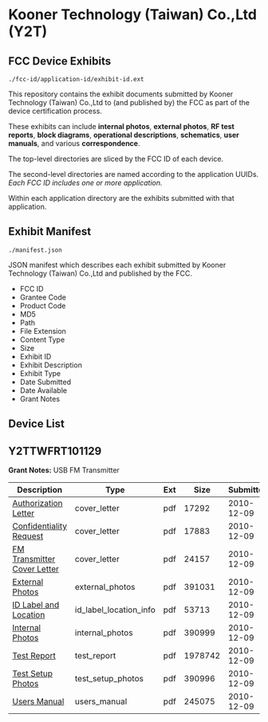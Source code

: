 # Kooner Technology (Taiwan) Co.,Ltd (Y2T)
## FCC Device Exhibits

```
./fcc-id/application-id/exhibit-id.ext
```

This repository contains the exhibit documents submitted by Kooner Technology (Taiwan) Co.,Ltd to (and published by) the FCC as part of the device certification process.

These exhibits can include **internal photos**, **external photos**, **RF test reports**, **block diagrams**, **operational descriptions**, **schematics**, **user manuals**, and various **correspondence**.

The top-level directories are sliced by the FCC ID of each device.

The second-level directories are named according to the application UUIDs. *Each FCC ID includes one or more application.*

Within each application directory are the exhibits submitted with that application. 

## Exhibit Manifest

```
./manifest.json
```

JSON manifest which describes each exhibit submitted by Kooner Technology (Taiwan) Co.,Ltd and published by the FCC.

- FCC ID
- Grantee Code
- Product Code
- MD5
- Path
- File Extension
- Content Type
- Size
- Exhibit ID
- Exhibit Description
- Exhibit Type
- Date Submitted
- Date Available
- Grant Notes

## Device List
## Y2TTWFRT101129
**Grant Notes:** USB FM Transmitter

| Description | Type | Ext | Size | Submitted | Available |
| ----------- | ---- | --- | ---- | --------- | --------- |
| [Authorization Letter](Y2TTWFRT101129/6504ece11acaf30e66ee1932afbd9ce7/1388086.pdf) | cover_letter | pdf | 17292 | 2010-12-09 | 2010-12-09 |
| [Confidentiality Request](Y2TTWFRT101129/6504ece11acaf30e66ee1932afbd9ce7/1388087.pdf) | cover_letter | pdf | 17883 | 2010-12-09 | 2010-12-09 |
| [FM Transmitter Cover Letter](Y2TTWFRT101129/6504ece11acaf30e66ee1932afbd9ce7/1388088.pdf) | cover_letter | pdf | 24157 | 2010-12-09 | 2010-12-09 |
| [External Photos](Y2TTWFRT101129/6504ece11acaf30e66ee1932afbd9ce7/1388090.pdf) | external_photos | pdf | 391031 | 2010-12-09 | 2010-12-09 |
| [ID Label and Location](Y2TTWFRT101129/6504ece11acaf30e66ee1932afbd9ce7/1388091.pdf) | id_label_location_info | pdf | 53713 | 2010-12-09 | 2010-12-09 |
| [Internal Photos](Y2TTWFRT101129/6504ece11acaf30e66ee1932afbd9ce7/1388092.pdf) | internal_photos | pdf | 390999 | 2010-12-09 | 2010-12-09 |
| [Test Report](Y2TTWFRT101129/6504ece11acaf30e66ee1932afbd9ce7/1388095.pdf) | test_report | pdf | 1978742 | 2010-12-09 | 2010-12-09 |
| [Test Setup Photos](Y2TTWFRT101129/6504ece11acaf30e66ee1932afbd9ce7/1388096.pdf) | test_setup_photos | pdf | 390996 | 2010-12-09 | 2010-12-09 |
| [Users Manual](Y2TTWFRT101129/6504ece11acaf30e66ee1932afbd9ce7/1388097.pdf) | users_manual | pdf | 245075 | 2010-12-09 | 2010-12-09 |
